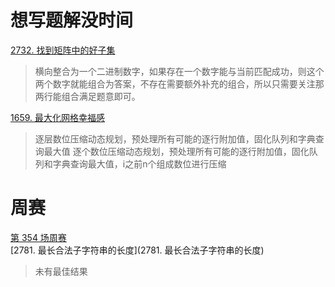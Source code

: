 # 想写题解没时间

[2732. 找到矩阵中的好子集](https://leetcode.cn/problems/find-a-good-subset-of-the-matrix/)
> 横向整合为一个二进制数字，如果存在一个数字能与当前匹配成功，则这个两个数字就能组合为答案，不存在需要额外补充的组合，所以只需要关注那两行能组合满足题意即可。

[1659. 最大化网格幸福感](https://leetcode.cn/problems/maximize-grid-happiness/)  
> 逐层数位压缩动态规划，预处理所有可能的逐行附加值，固化队列和字典查询最大值
> 逐个数位压缩动态规划，预处理所有可能的逐行附加值，固化队列和字典查询最大值，i之前n个组成数位进行压缩



# 周赛
[第 354 场周赛](https://leetcode.cn/contest/weekly-contest-354)  
[2781. 最长合法子字符串的长度](2781. 最长合法子字符串的长度)  
> 未有最佳结果 
